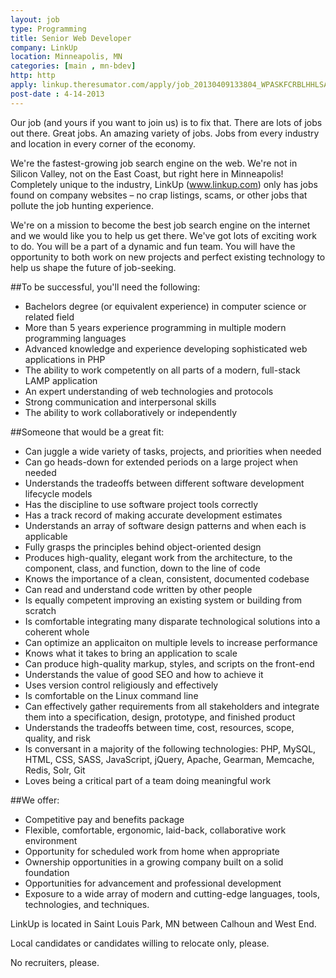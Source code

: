 ```yaml
---
layout: job
type: Programming
title: Senior Web Developer
company: LinkUp
location: Minneapolis, MN
categories: [main , mn-bdev]
http: http
apply: linkup.theresumator.com/apply/job_20130409133804_WPASKFCRBLHHLSAZ/Senior-Web-Developer.html
post-date : 4-14-2013
---
```


Our job (and yours if you want to join us) is to fix that.  There are lots of jobs out there.  Great jobs.  An amazing variety of jobs.  Jobs from every industry and location in every corner of the economy.

We're the fastest-growing job search engine on the web.  We're not in Silicon Valley, not on the East Coast, but right here in Minneapolis! Completely unique to the industry, LinkUp (www.linkup.com) only has jobs found on company websites – no crap listings, scams, or other jobs that pollute the job hunting experience.

We're on a mission to become the best job search engine on the internet and we would like you to help us get there.  We've got lots of exciting work to do.  You will be a part of a dynamic and fun team.  You will have the opportunity to both work on new projects and perfect existing technology to help us shape the future of job-seeking.

##To be successful, you'll need the following:

* Bachelors degree (or equivalent experience) in computer science or related field
* More than 5 years experience programming in multiple modern programming languages
* Advanced knowledge and experience developing sophisticated web applications in PHP
* The ability to work competently on all parts of a modern, full-stack LAMP application
* An expert understanding of web technologies and protocols
* Strong communication and interpersonal skills
* The ability to work collaboratively or independently

##Someone that would be a great fit:

* Can juggle a wide variety of tasks, projects, and priorities when needed
* Can go heads-down for extended periods on a large project when needed
* Understands the tradeoffs between different software development lifecycle models
* Has the discipline to use software project tools correctly
* Has a track record of making accurate development estimates
* Understands an array of software design patterns and when each is applicable
* Fully grasps the principles behind object-oriented design
* Produces high-quality, elegant work from the architecture, to the component, class, and function, down to the line of code
* Knows the importance of a clean, consistent, documented codebase
* Can read and understand code written by other people
* Is equally competent improving an existing system or building from scratch
* Is comfortable integrating many disparate technological solutions into a coherent whole
* Can optimize an applicaiton on multiple levels to increase performance
* Knows what it takes to bring an application to scale
* Can produce high-quality markup, styles, and scripts on the front-end
* Understands the value of good SEO and how to achieve it
* Uses version control religiously and effectively
* Is comfortable on the Linux command line
* Can effectively gather requirements from all stakeholders and integrate them into a specification, design, prototype, and finished product
* Understands the tradeoffs between time, cost, resources, scope, quality, and risk
* Is conversant in a majority of the following technologies:  PHP, MySQL, HTML, CSS, SASS, JavaScript, jQuery, Apache, Gearman, Memcache, Redis, Solr, Git
* Loves being a critical part of a team doing meaningful work

##We offer:

* Competitive pay and benefits package
* Flexible, comfortable, ergonomic, laid-back, collaborative work environment
* Opportunity for scheduled work from home when appropriate
* Ownership opportunities in a growing company built on a solid foundation
* Opportunities for advancement and professional development
* Exposure to a wide array of modern and cutting-edge languages, tools, technologies, and techniques.

LinkUp is located in Saint Louis Park, MN between Calhoun and West End.

Local candidates or candidates willing to relocate only, please.

No recruiters, please.